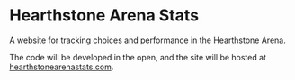 Hearthstone Arena Stats
==================================================

A website for tracking choices and performance in the Hearthstone
Arena.

The code will be developed in the open, and the site will be hosted at
[hearthstonearenastats.com](hearthstonearenastats.com).
